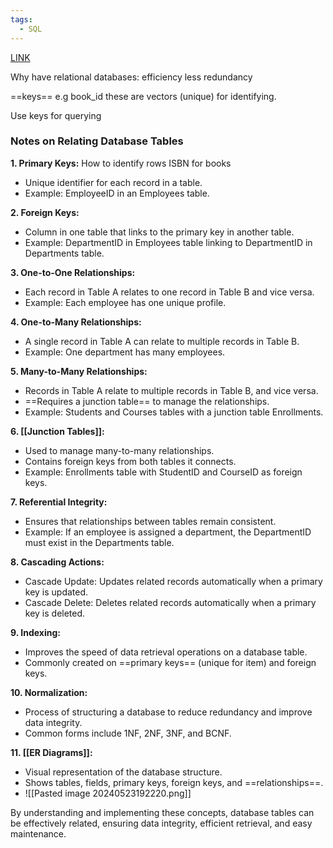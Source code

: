 ```yaml
---
tags:
  - SQL
---
```



[LINK](https://cs50.harvard.edu/sql/2024/weeks/1/)

Why have relational databases: efficiency less redundancy 


==keys== e.g  book_id these are vectors (unique) for identifying.

Use keys for querying 

### Notes on Relating Database Tables

**1. Primary Keys:** How to identify rows ISBN for books
   - Unique identifier for each record in a table.
   - Example: EmployeeID in an Employees table.

**2. Foreign Keys:**
   - Column in one table that links to the primary key in another table.
   - Example: DepartmentID in Employees table linking to DepartmentID in Departments table.

**3. One-to-One Relationships:**
   - Each record in Table A relates to one record in Table B and vice versa.
   - Example: Each employee has one unique profile.

**4. One-to-Many Relationships:**
   - A single record in Table A can relate to multiple records in Table B.
   - Example: One department has many employees.

**5. Many-to-Many Relationships:**
   - Records in Table A relate to multiple records in Table B, and vice versa.
   - ==Requires a junction table== to manage the relationships.
   - Example: Students and Courses tables with a junction table Enrollments.

**6. [[Junction Tables]]:**
   - Used to manage many-to-many relationships.
   - Contains foreign keys from both tables it connects.
   - Example: Enrollments table with StudentID and CourseID as foreign keys.

**7. Referential Integrity:**
   - Ensures that relationships between tables remain consistent.
   - Example: If an employee is assigned a department, the DepartmentID must exist in the Departments table.

**8. Cascading Actions:**
   - Cascade Update: Updates related records automatically when a primary key is updated.
   - Cascade Delete: Deletes related records automatically when a primary key is deleted.

**9. Indexing:**
   - Improves the speed of data retrieval operations on a database table.
   - Commonly created on ==primary keys== (unique for item) and foreign keys.

**10. Normalization:**
   - Process of structuring a database to reduce redundancy and improve data integrity.
   - Common forms include 1NF, 2NF, 3NF, and BCNF.

**11. [[ER Diagrams]]:**
   - Visual representation of the database structure.
   - Shows tables, fields, primary keys, foreign keys, and ==relationships==.
- ![[Pasted image 20240523192220.png]]

By understanding and implementing these concepts, database tables can be effectively related, ensuring data integrity, efficient retrieval, and easy maintenance.
